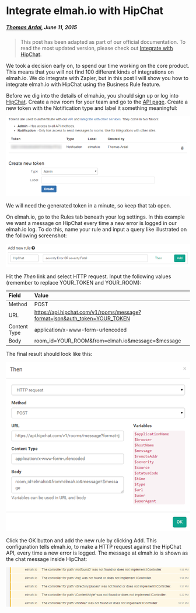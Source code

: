 # Integrate elmah.io with HipChat

##### [Thomas Ardal](http://elmah.io/about/), June 11, 2015

> This post has been adapted as part of our official documentation. To read the most updated version, please check out [Integrate with HipChat](http://docs.elmah.io/integrate-elmah-io-with-hipchat/).

We took a decision early on, to spend our time working on the core product. This means that you will not find 100 different kinds of integrations on elmah.io. We do integrate with Zapier, but in this post I will show you how to integrate elmah.io with HipChat using the Business Rule feature.

Before we dig into the details of elmah.io, you should sign up or log into [HipChat](https://www.hipchat.com/). Create a new room for your team and go to the [API page](https://elmahio.hipchat.com/admin/api). Create a new token with the Notification type and label it something meaningful:

![HipChat Authentication](images/hipchatauth.png)

We will need the generated token in a minute, so keep that tab open.

On elmah.io, go to the Rules tab beneath your log settings. In this example we want a message on HipChat every time a new error is logged in our elmah.io log. To do this, name your rule and input a query like illustrated on the following screenshot:

![Add new rule](images/hipchataddnewrule.png)

Hit the _Then_ link and select HTTP request. Input the following values (remember to replace YOUR_TOKEN and YOUR_ROOM):

| Field | Value |
| :--- | :--- |
| Method | POST |
| URL | https://api.hipchat.com/v1/rooms/message?format=json&auth_token=YOUR_TOKEN |
| Content Type |application/x-www-form-urlencoded |
| Body | room_id=YOUR_ROOM&from=elmah.io&message=$message | 

The final result should look like this:

![HipChat Rule](images/hipchatrule.png)

Click the OK button and add the new rule by clicking Add. This configuration tells elmah.io, to make a HTTP request against the HipChat API, every time a new error is logged. The message at elmah.io is shown as the chat message inside HipChat:

![HipChat Messages](images/hipchatmsg.png)

